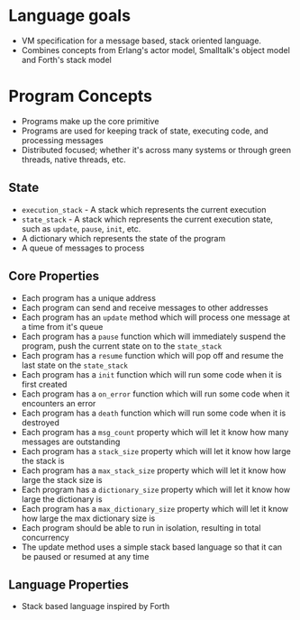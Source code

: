 # Language goals
* VM specification for a message based, stack oriented language.
* Combines concepts from Erlang's actor model, Smalltalk's object model and Forth's stack model

# Program Concepts
* Programs make up the core primitive
* Programs are used for keeping track of state, executing code, and processing messages
* Distributed focused; whether it's across many systems or through green threads, native threads, etc.  

## State
* `execution_stack` - A stack which represents the current execution
* `state_stack` - A stack which represents the current execution state, such as `update`, `pause`, `init`, etc.
* A dictionary which represents the state of the program
* A queue of messages to process

## Core Properties
* Each program has a unique address
* Each program can send and receive messages to other addresses
* Each program has an ```update``` method which will process one message at a time from it's queue
* Each program has a ```pause``` function which will immediately suspend the program, push the current state on to the `state_stack`
* Each program has a ```resume``` function which will pop off and resume the last state on the `state_stack`
* Each program has a ```init``` function which will run some code when it is first created
* Each program has a ```on_error``` function which will run some code when it encounters an error
* Each program has a ```death``` function which will run some code when it is destroyed
* Each program has a ```msg_count``` property which will let it know how many messages are outstanding
* Each program has a ```stack_size``` property which will let it know how large the stack is
* Each program has a ```max_stack_size``` property which will let it know how large the stack size is
* Each program has a ```dictionary_size``` property which will let it know how large the dictionary is
* Each program has a ```max_dictionary_size``` property which will let it know how large the max dictionary size is
* Each program should be able to run in isolation, resulting in total concurrency
* The update method uses a simple stack based language so that it can be paused or resumed at any time

## Language Properties
* Stack based language inspired by Forth

